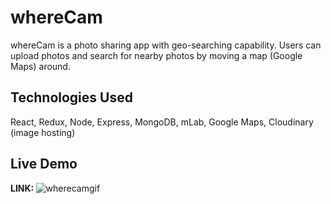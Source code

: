 # whereCam

whereCam is a photo sharing app with geo-searching capability. Users can upload photos and search for nearby photos by moving a map (Google Maps) around.

## Technologies Used

React, Redux, Node, Express, MongoDB, mLab, Google Maps, Cloudinary (image hosting)

## Live Demo

<strong>LINK: </strong>
![wherecamgif](https://user-images.githubusercontent.com/24254780/30510554-64179fc2-9a94-11e7-97ad-d2a5e426d081.gif)
